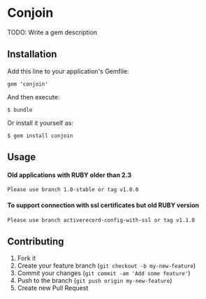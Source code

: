 # Conjoin

TODO: Write a gem description

## Installation

Add this line to your application's Gemfile:

    gem 'conjoin'

And then execute:

    $ bundle

Or install it yourself as:

    $ gem install conjoin

## Usage

 #### Old applications with RUBY older than 2.3

    Please use branch 1.0-stable or tag v1.0.0

 #### To support connection with ssl certificates but old RUBY version

    Please use branch activerecord-config-with-ssl or tag v1.1.0

## Contributing

1. Fork it
2. Create your feature branch (`git checkout -b my-new-feature`)
3. Commit your changes (`git commit -am 'Add some feature'`)
4. Push to the branch (`git push origin my-new-feature`)
5. Create new Pull Request
